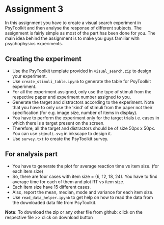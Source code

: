 # Assignment 3
In this assignment you have to create a visual search experiment in PsyToolkit and then analyse the response of different subjects. The assignment is fairly simple as most of the part has been done for you. The main idea behind the assignment is to make you guys familiar with psychophysics experiments.

## Creating the experiment
* Use the PsyToolkit template provided in ```visual_search.zip``` to design your experiment.
* Use ```create_stimuli_table.ipynb``` to generate the table for PsyToolkit experiment.
* For all the experiment assigned, only use the type of stimuli from the respective paper and experiment number assigned to you.
* Generate the target and distractors according to the experiment. Note that you have to only use the 'kind' of stimuli from the paper not their specification (for e.g. image size, number of items in display).
* You have to perform the experiment only for the target trials i.e. cases in which there is a target present on the screen.
* Therefore, all the target and distractors should be of size 50px x 50px. You can use ```stimuli.svg``` in inkscape to design it.
* Use ```survey.txt``` to create the PsyToolkit survey.

## For analysis part
* You have to generate the plot for average reaction time vs item size. (for each item size)
* So, there are four cases with item size = (6, 12, 18, 24). You have to find average time for each of them and plot RT vs item size.
* Each item size have 15 different cases.
* Also, report the mean, median, mode and variance for each item size.
* Use ```read_data_helper.ipynb``` to get help on how to read the data from the downloaded data file from PsyToolkit.

**Note:** To download the zip or any other file from github: click on the respective file >> click on download button

